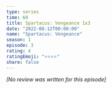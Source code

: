 ```yaml
---
type: series
time: 60
title: Spartacus: Vengeance 1x3
date: "2022-08-12T00:00:00"
name: "Spartacus: Vengeance"
season: 1
episode: 3
rating: 4
ratingEmoji: "⭐️⭐️⭐️⭐️"
share: false
---
```


_[No review was written for this episode]_
